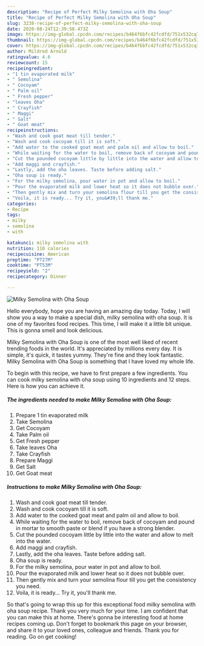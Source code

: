 ```yaml
---
description: "Recipe of Perfect Milky Semolina with Oha Soup"
title: "Recipe of Perfect Milky Semolina with Oha Soup"
slug: 3238-recipe-of-perfect-milky-semolina-with-oha-soup
date: 2020-08-24T12:39:58.473Z
image: https://img-global.cpcdn.com/recipes/b464f6bfc42fcdfd/751x532cq70/milky-semolina-with-oha-soup-recipe-main-photo.jpg
thumbnail: https://img-global.cpcdn.com/recipes/b464f6bfc42fcdfd/751x532cq70/milky-semolina-with-oha-soup-recipe-main-photo.jpg
cover: https://img-global.cpcdn.com/recipes/b464f6bfc42fcdfd/751x532cq70/milky-semolina-with-oha-soup-recipe-main-photo.jpg
author: Mildred Arnold
ratingvalue: 4.6
reviewcount: 15
recipeingredient:
- "1 tin evaporated milk"
- " Semolina"
- " Cocoyam"
- " Palm oil"
- " Fresh pepper"
- "leaves Oha"
- " Crayfish"
- " Maggi"
- " Salt"
- " Goat meat"
recipeinstructions:
- "Wash and cook goat meat till tender."
- "Wash and cook cocoyam till it is soft."
- "Add water to the cooked goat meat and palm oil and allow to boil."
- "While waiting for the water to boil, remove back of cocoyam and pound in mortar to smooth paste or blend if you have a strong blender."
- "Cut the pounded cocoyam little by little into the water and allow to melt into the water."
- "Add maggi and crayfish."
- "Lastly, add the oha leaves. Taste before adding salt."
- "Oha soup is ready."
- "For the milky semolina, pour water in pot and allow to boil."
- "Pour the evaporated milk and lower heat so it does not bubble over."
- "Then gently mix and turn your semolina flour till you get the consistency you need."
- "Voila, it is ready... Try it, you&#39;ll thank me."
categories:
- Recipe
tags:
- milky
- semolina
- with

katakunci: milky semolina with 
nutrition: 110 calories
recipecuisine: American
preptime: "PT27M"
cooktime: "PT53M"
recipeyield: "2"
recipecategory: Dinner

---
```



![Milky Semolina with Oha Soup](https://img-global.cpcdn.com/recipes/b464f6bfc42fcdfd/751x532cq70/milky-semolina-with-oha-soup-recipe-main-photo.jpg)

Hello everybody, hope you are having an amazing day today. Today, I will show you a way to make a special dish, milky semolina with oha soup. It is one of my favorites food recipes. This time, I will make it a little bit unique. This is gonna smell and look delicious.

Milky Semolina with Oha Soup is one of the most well liked of recent trending foods in the world. It's appreciated by millions every day. It is simple, it's quick, it tastes yummy. They're fine and they look fantastic. Milky Semolina with Oha Soup is something that I have loved my whole life.




To begin with this recipe, we have to first prepare a few ingredients. You can cook milky semolina with oha soup using 10 ingredients and 12 steps. Here is how you can achieve it.

<!--inarticleads1-->

##### The ingredients needed to make Milky Semolina with Oha Soup:

1. Prepare 1 tin evaporated milk
1. Take  Semolina
1. Get  Cocoyam
1. Take  Palm oil
1. Get  Fresh pepper
1. Take leaves Oha
1. Take  Crayfish
1. Prepare  Maggi
1. Get  Salt
1. Get  Goat meat




<!--inarticleads2-->

##### Instructions to make Milky Semolina with Oha Soup:

1. Wash and cook goat meat till tender.
1. Wash and cook cocoyam till it is soft.
1. Add water to the cooked goat meat and palm oil and allow to boil.
1. While waiting for the water to boil, remove back of cocoyam and pound in mortar to smooth paste or blend if you have a strong blender.
1. Cut the pounded cocoyam little by little into the water and allow to melt into the water.
1. Add maggi and crayfish.
1. Lastly, add the oha leaves. Taste before adding salt.
1. Oha soup is ready.
1. For the milky semolina, pour water in pot and allow to boil.
1. Pour the evaporated milk and lower heat so it does not bubble over.
1. Then gently mix and turn your semolina flour till you get the consistency you need.
1. Voila, it is ready... Try it, you&#39;ll thank me.




So that's going to wrap this up for this exceptional food milky semolina with oha soup recipe. Thank you very much for your time. I am confident that you can make this at home. There's gonna be interesting food at home recipes coming up. Don't forget to bookmark this page on your browser, and share it to your loved ones, colleague and friends. Thank you for reading. Go on get cooking!
